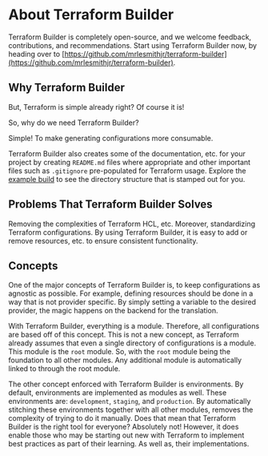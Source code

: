 # About Terraform Builder

Terraform Builder is completely open-source, and we welcome feedback,
contributions, and recommendations. Start using Terraform Builder now, by
heading over to [https://github.com/mrlesmithjr/terraform-builder](https://github.com/mrlesmithjr/terraform-builder).

## Why Terraform Builder

But, Terraform is simple already right? Of course it is!

So, why do we need Terraform Builder?

Simple! To make generating configurations more consumable.

Terraform Builder also creates some of the documentation, etc. for your
project by creating `README.md` files where appropriate and other important
files such as `.gitignore` pre-populated for Terraform usage. Explore the
[example build](https://github.com/mrlesmithjr/terraform-builder/tree/master/examples/example_builds/example) to see the directory structure that is
stamped out for you.

## Problems That Terraform Builder Solves

Removing the complexities of Terraform HCL, etc. Moreover, standardizing
Terraform configurations. By using Terraform Builder, it is easy to add or
remove resources, etc. to ensure consistent functionality.

## Concepts

One of the major concepts of Terraform Builder is, to keep configurations as
agnostic as possible. For example, defining resources should be done in a way
that is not provider specific. By simply setting a variable to the desired
provider, the magic happens on the backend for the translation.

With Terraform Builder, everything is a module. Therefore, all configurations
are based off of this concept. This is not a new concept, as Terraform already
assumes that even a single directory of configurations is a module. This module
is the `root` module. So, with the `root` module being the foundation to all
other modules. Any additional module is automatically linked to through the
root module.

The other concept enforced with Terraform Builder is environments. By default,
environments are implemented as modules as well. These environments are:
`development`, `staging`, and `production`. By automatically stitching these
environments together with all other modules, removes the complexity of trying
to do it manually. Does that mean that Terraform Builder is the right tool for
everyone? Absolutely not! However, it does enable those who may be starting out
new with Terraform to implement best practices as part of their learning. As
well as, their implementations.
